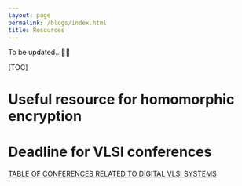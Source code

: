 ```yaml
---
layout: page
permalink: /blogs/index.html
title: Resources
---
```


To be updated...👨‍💻



[TOC]

# Useful resource for homomorphic encryption







# Deadline for VLSI conferences

[TABLE OF CONFERENCES RELATED TO DIGITAL VLSI SYSTEMS](https://www.cse.chalmers.se/research/group/vlsi/conference/)
